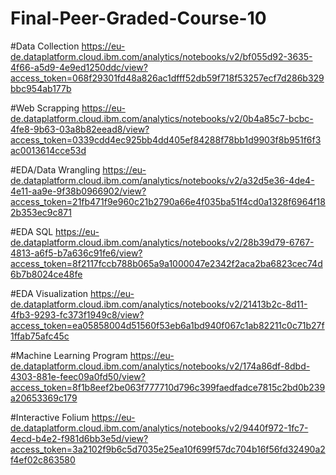 # Final-Peer-Graded-Course-10

#Data Collection
https://eu-de.dataplatform.cloud.ibm.com/analytics/notebooks/v2/bf055d92-3635-4f66-a5d9-4e9ed1250ddc/view?access_token=068f29301fd48a826ac1dfff52db59f718f53257ecf7d286b329bbc954ab177b

#Web Scrapping 
https://eu-de.dataplatform.cloud.ibm.com/analytics/notebooks/v2/0b4a85c7-bcbc-4fe8-9b63-03a8b82eead8/view?access_token=0339cdd4ec925bb4dd405ef84288f78bb1d9903f8b951f6f3ac0013614cce53d

#EDA/Data Wrangling 
https://eu-de.dataplatform.cloud.ibm.com/analytics/notebooks/v2/a32d5e36-4de4-4e11-aa9e-9f38b0966902/view?access_token=21fb471f9e960c21b2790a66e4f035ba51f4cd0a1328f6964f182b353ec9c871

#EDA SQL
https://eu-de.dataplatform.cloud.ibm.com/analytics/notebooks/v2/28b39d79-6767-4813-a6f5-b7a636c91fe6/view?access_token=8f2117fccb788b065a9a1000047e2342f2aca2ba6823cec74d6b7b8024ce48fe

#EDA Visualization 
https://eu-de.dataplatform.cloud.ibm.com/analytics/notebooks/v2/21413b2c-8d11-4fb3-9293-fc373f1949c8/view?access_token=ea05858004d51560f53eb6a1bd940f067c1ab82211c0c71b27f1ffab75afc45c

#Machine Learning Program 
https://eu-de.dataplatform.cloud.ibm.com/analytics/notebooks/v2/174a86df-8dbd-4303-881e-feec09a0fd50/view?access_token=8f1b8eef2be063f777710d796c399faedfadce7815c2bd0b239a20653369c179

#Interactive Folium 
https://eu-de.dataplatform.cloud.ibm.com/analytics/notebooks/v2/9440f972-1fc7-4ecd-b4e2-f981d6bb3e5d/view?access_token=3a2102f9b6c5d7035e25ea10f699f57dc704b16f56fd32490a2f4ef02c863580

